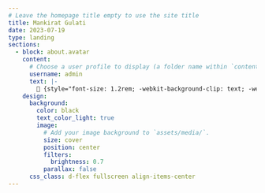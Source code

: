 ```yaml
---
# Leave the homepage title empty to use the site title
title: Mankirat Gulati
date: 2023-07-19
type: landing
sections:
  - block: about.avatar
    content:
      # Choose a user profile to display (a folder name within `content/authors/`)
      username: admin
      text: |-
        👋 {style="font-size: 1.2rem; -webkit-background-clip: text; -webkit-text-fill-color: transparent;"} Hi, there! I'm {style="font-size: 1.2rem; background: #ff008d; -webkit-background-clip: text; -webkit-text-fill-color: transparent;"} **Mikey** {style="font-size: 1.2rem; background: #ebebeb; -webkit-background-clip: text; -webkit-text-fill-color: transparent;"}, an automation engineer at Haven Technologies. {style="font-size: 1.2rem; background: #ff008d; background: linear-gradient(to right, #fc5d8a 0%, #ff62a2 30%, #ff6aba 60%, #fa74d2 100%); -webkit-background-clip: text; -webkit-text-fill-color: transparent;"}
    design:
      background:
        color: black
        text_color_light: true
        image:
          # Add your image background to `assets/media/`.
          size: cover
          position: center
          filters:
            brightness: 0.7
          parallax: false
      css_class: d-flex fullscreen align-items-center
---
```

